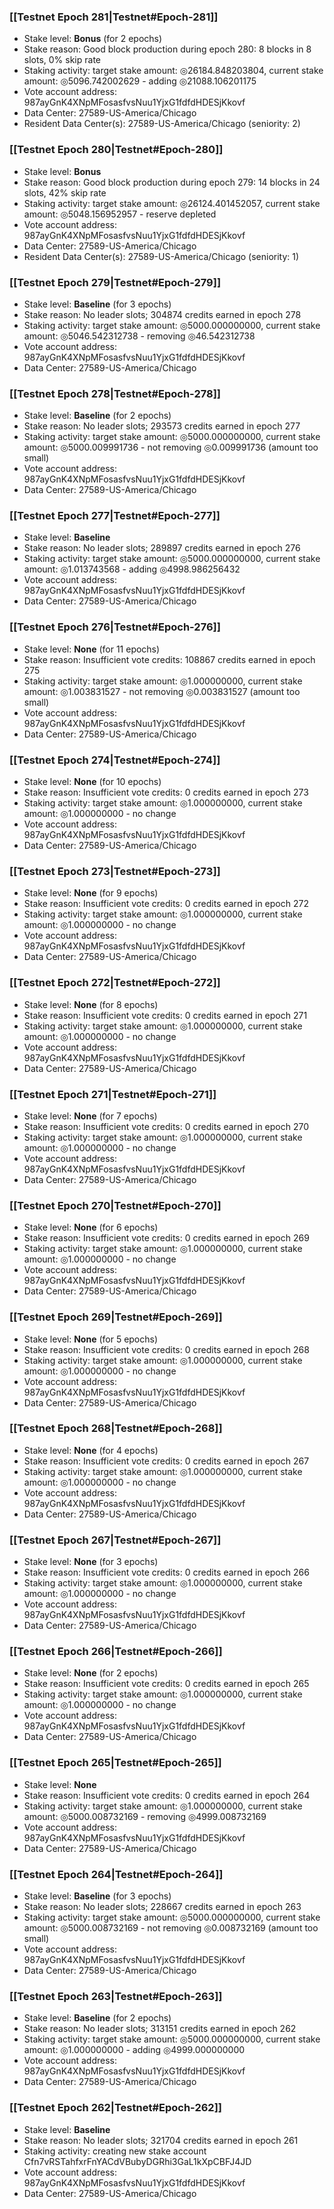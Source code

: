 ### [[Testnet Epoch 281|Testnet#Epoch-281]]
* Stake level: **Bonus** (for 2 epochs)
* Stake reason: Good block production during epoch 280: 8 blocks in 8 slots, 0% skip rate
* Staking activity: target stake amount: ◎26184.848203804, current stake amount: ◎5096.742002629 - adding ◎21088.106201175
* Vote account address: 987ayGnK4XNpMFosasfvsNuu1YjxG1fdfdHDESjKkovf
* Data Center: 27589-US-America/Chicago
* Resident Data Center(s): 27589-US-America/Chicago (seniority: 2)
### [[Testnet Epoch 280|Testnet#Epoch-280]]
* Stake level: **Bonus**
* Stake reason: Good block production during epoch 279: 14 blocks in 24 slots, 42% skip rate
* Staking activity: target stake amount: ◎26124.401452057, current stake amount: ◎5048.156952957 - reserve depleted
* Vote account address: 987ayGnK4XNpMFosasfvsNuu1YjxG1fdfdHDESjKkovf
* Data Center: 27589-US-America/Chicago
* Resident Data Center(s): 27589-US-America/Chicago (seniority: 1)
### [[Testnet Epoch 279|Testnet#Epoch-279]]
* Stake level: **Baseline** (for 3 epochs)
* Stake reason: No leader slots; 304874 credits earned in epoch 278
* Staking activity: target stake amount: ◎5000.000000000, current stake amount: ◎5046.542312738 - removing ◎46.542312738
* Vote account address: 987ayGnK4XNpMFosasfvsNuu1YjxG1fdfdHDESjKkovf
* Data Center: 27589-US-America/Chicago
### [[Testnet Epoch 278|Testnet#Epoch-278]]
* Stake level: **Baseline** (for 2 epochs)
* Stake reason: No leader slots; 293573 credits earned in epoch 277
* Staking activity: target stake amount: ◎5000.000000000, current stake amount: ◎5000.009991736 - not removing ◎0.009991736 (amount too small)
* Vote account address: 987ayGnK4XNpMFosasfvsNuu1YjxG1fdfdHDESjKkovf
* Data Center: 27589-US-America/Chicago
### [[Testnet Epoch 277|Testnet#Epoch-277]]
* Stake level: **Baseline**
* Stake reason: No leader slots; 289897 credits earned in epoch 276
* Staking activity: target stake amount: ◎5000.000000000, current stake amount: ◎1.013743568 - adding ◎4998.986256432
* Vote account address: 987ayGnK4XNpMFosasfvsNuu1YjxG1fdfdHDESjKkovf
* Data Center: 27589-US-America/Chicago
### [[Testnet Epoch 276|Testnet#Epoch-276]]
* Stake level: **None** (for 11 epochs)
* Stake reason: Insufficient vote credits: 108867 credits earned in epoch 275
* Staking activity: target stake amount: ◎1.000000000, current stake amount: ◎1.003831527 - not removing ◎0.003831527 (amount too small)
* Vote account address: 987ayGnK4XNpMFosasfvsNuu1YjxG1fdfdHDESjKkovf
* Data Center: 27589-US-America/Chicago
### [[Testnet Epoch 274|Testnet#Epoch-274]]
* Stake level: **None** (for 10 epochs)
* Stake reason: Insufficient vote credits: 0 credits earned in epoch 273
* Staking activity: target stake amount: ◎1.000000000, current stake amount: ◎1.000000000 - no change
* Vote account address: 987ayGnK4XNpMFosasfvsNuu1YjxG1fdfdHDESjKkovf
* Data Center: 27589-US-America/Chicago
### [[Testnet Epoch 273|Testnet#Epoch-273]]
* Stake level: **None** (for 9 epochs)
* Stake reason: Insufficient vote credits: 0 credits earned in epoch 272
* Staking activity: target stake amount: ◎1.000000000, current stake amount: ◎1.000000000 - no change
* Vote account address: 987ayGnK4XNpMFosasfvsNuu1YjxG1fdfdHDESjKkovf
* Data Center: 27589-US-America/Chicago
### [[Testnet Epoch 272|Testnet#Epoch-272]]
* Stake level: **None** (for 8 epochs)
* Stake reason: Insufficient vote credits: 0 credits earned in epoch 271
* Staking activity: target stake amount: ◎1.000000000, current stake amount: ◎1.000000000 - no change
* Vote account address: 987ayGnK4XNpMFosasfvsNuu1YjxG1fdfdHDESjKkovf
* Data Center: 27589-US-America/Chicago
### [[Testnet Epoch 271|Testnet#Epoch-271]]
* Stake level: **None** (for 7 epochs)
* Stake reason: Insufficient vote credits: 0 credits earned in epoch 270
* Staking activity: target stake amount: ◎1.000000000, current stake amount: ◎1.000000000 - no change
* Vote account address: 987ayGnK4XNpMFosasfvsNuu1YjxG1fdfdHDESjKkovf
* Data Center: 27589-US-America/Chicago
### [[Testnet Epoch 270|Testnet#Epoch-270]]
* Stake level: **None** (for 6 epochs)
* Stake reason: Insufficient vote credits: 0 credits earned in epoch 269
* Staking activity: target stake amount: ◎1.000000000, current stake amount: ◎1.000000000 - no change
* Vote account address: 987ayGnK4XNpMFosasfvsNuu1YjxG1fdfdHDESjKkovf
* Data Center: 27589-US-America/Chicago
### [[Testnet Epoch 269|Testnet#Epoch-269]]
* Stake level: **None** (for 5 epochs)
* Stake reason: Insufficient vote credits: 0 credits earned in epoch 268
* Staking activity: target stake amount: ◎1.000000000, current stake amount: ◎1.000000000 - no change
* Vote account address: 987ayGnK4XNpMFosasfvsNuu1YjxG1fdfdHDESjKkovf
* Data Center: 27589-US-America/Chicago
### [[Testnet Epoch 268|Testnet#Epoch-268]]
* Stake level: **None** (for 4 epochs)
* Stake reason: Insufficient vote credits: 0 credits earned in epoch 267
* Staking activity: target stake amount: ◎1.000000000, current stake amount: ◎1.000000000 - no change
* Vote account address: 987ayGnK4XNpMFosasfvsNuu1YjxG1fdfdHDESjKkovf
* Data Center: 27589-US-America/Chicago
### [[Testnet Epoch 267|Testnet#Epoch-267]]
* Stake level: **None** (for 3 epochs)
* Stake reason: Insufficient vote credits: 0 credits earned in epoch 266
* Staking activity: target stake amount: ◎1.000000000, current stake amount: ◎1.000000000 - no change
* Vote account address: 987ayGnK4XNpMFosasfvsNuu1YjxG1fdfdHDESjKkovf
* Data Center: 27589-US-America/Chicago
### [[Testnet Epoch 266|Testnet#Epoch-266]]
* Stake level: **None** (for 2 epochs)
* Stake reason: Insufficient vote credits: 0 credits earned in epoch 265
* Staking activity: target stake amount: ◎1.000000000, current stake amount: ◎1.000000000 - no change
* Vote account address: 987ayGnK4XNpMFosasfvsNuu1YjxG1fdfdHDESjKkovf
* Data Center: 27589-US-America/Chicago
### [[Testnet Epoch 265|Testnet#Epoch-265]]
* Stake level: **None**
* Stake reason: Insufficient vote credits: 0 credits earned in epoch 264
* Staking activity: target stake amount: ◎1.000000000, current stake amount: ◎5000.008732169 - removing ◎4999.008732169
* Vote account address: 987ayGnK4XNpMFosasfvsNuu1YjxG1fdfdHDESjKkovf
* Data Center: 27589-US-America/Chicago
### [[Testnet Epoch 264|Testnet#Epoch-264]]
* Stake level: **Baseline** (for 3 epochs)
* Stake reason: No leader slots; 228667 credits earned in epoch 263
* Staking activity: target stake amount: ◎5000.000000000, current stake amount: ◎5000.008732169 - not removing ◎0.008732169 (amount too small)
* Vote account address: 987ayGnK4XNpMFosasfvsNuu1YjxG1fdfdHDESjKkovf
* Data Center: 27589-US-America/Chicago
### [[Testnet Epoch 263|Testnet#Epoch-263]]
* Stake level: **Baseline** (for 2 epochs)
* Stake reason: No leader slots; 313151 credits earned in epoch 262
* Staking activity: target stake amount: ◎5000.000000000, current stake amount: ◎1.000000000 - adding ◎4999.000000000
* Vote account address: 987ayGnK4XNpMFosasfvsNuu1YjxG1fdfdHDESjKkovf
* Data Center: 27589-US-America/Chicago
### [[Testnet Epoch 262|Testnet#Epoch-262]]
* Stake level: **Baseline**
* Stake reason: No leader slots; 321704 credits earned in epoch 261
* Staking activity: creating new stake account Cfn7vRSTahfxrFnYACdVBubyDGRhi3GaL1kXpCBFJ4JD
* Vote account address: 987ayGnK4XNpMFosasfvsNuu1YjxG1fdfdHDESjKkovf
* Data Center: 27589-US-America/Chicago